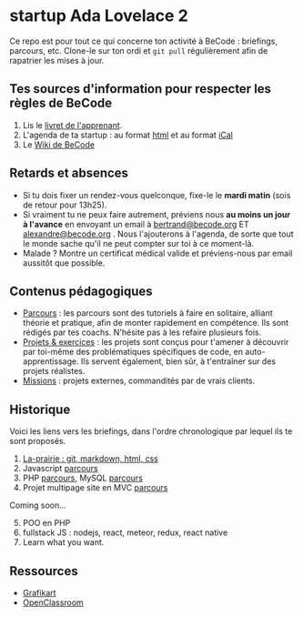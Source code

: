 # startup Ada Lovelace 2

Ce repo est pour tout ce qui concerne ton activité à BeCode : briefings, parcours, etc.
Clone-le sur ton ordi et `git pull` régulièrement afin de rapatrier les mises à jour.

## Tes sources d'information pour respecter les règles de BeCode

1. Lis le [livret de l'apprenant](./contrat-pedagogique.md).
1. L'agenda de ta startup : au format [html](https://calendar.google.com/calendar/embed?src=becode.org_polsjrmae5rtbr6u4i2jvgih90%40group.calendar.google.com&ctz=Europe/Brussels) et au format  [iCal](https://calendar.google.com/calendar/ical/becode.org_polsjrmae5rtbr6u4i2jvgih90%40group.calendar.google.com/public/basic.ics)
1. Le [Wiki de BeCode](https://github.com/becodeorg/BeCode/wiki)

## Retards et absences
- Si tu dois fixer un rendez-vous quelconque, fixe-le le **mardi matin** (sois de retour pour 13h25).
- Si vraiment tu ne peux faire autrement, préviens nous **au moins un jour à l'avance** en envoyant un email à bertrand@becode.org  ET alexandre@becode.org . Nous l'ajouterons à l'agenda, de sorte que tout le monde sache qu'il ne peut compter sur toi à ce moment-là.
- Malade ? Montre un certificat médical valide et préviens-nous par email aussitôt que possible.

## Contenus pédagogiques

- [Parcours](/Parcours) : les parcours sont des tutoriels à faire en solitaire, alliant théorie et pratique, afin de monter rapidement en compétence. Ils sont rédigés par tes coachs. N'hésite pas à les refaire plusieurs fois.  
- [Projets & exercices](/Projects) : les projets sont conçus pour t'amener à découvrir par toi-même des problématiques spécifiques de code, en auto-apprentissage. Ils servent également, bien sûr, à t'entraîner sur des projets réalistes.
- [Missions](/Missions) : projets externes, commandités par de vrais clients.

## Historique
Voici les liens vers les briefings, dans l'ordre chronologique par lequel ils te sont proposés.

1. [La-prairie : git, markdown, html, css](/La-prairie/)
2. Javascript [parcours](./Parcours/JavaScript)
3. PHP [parcours](./Parcours/PHP), MySQL [parcours](./Parcours/MySQL)
4. Projet multipage site en MVC [parcours](./Parcours/MVC)

Coming soon...

5. POO en PHP
6. fullstack JS : nodejs, react, meteor, redux, react native
7. Learn what you want.

## Ressources 
- [Grafikart](https://www.youtube.com/user/grafikarttv)
- [OpenClassroom](https://openclassrooms.com/dashboard)
